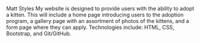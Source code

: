 Matt Styles
My website is designed to provide users with the ability to adopt a kitten. 
This will include a home page introducing users to the adoption program, a gallery page with an assortment of photos of the kittens, and a form page where they can apply.
Technologies include: HTML, CSS, Bootstrap, and Git/GitHub. 

